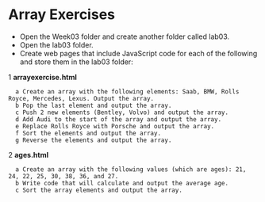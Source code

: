 
# Array Exercises

- Open the Week03 folder and create another folder called lab03.
- Open the lab03 folder.
- Create web pages that include JavaScript code for each of the following and store them in the lab03 folder:

  
 1  **arrayexercise.html** 

      a Create an array with the following elements: Saab, BMW, Rolls Royce, Mercedes, Lexus. Output the array. 
      b Pop the last element and output the array.
      c Push 2 new elements (Bentley, Volvo) and output the array. 
      d Add Audi to the start of the array and output the array. 
      e Replace Rolls Royce with Porsche and output the array. 
      f Sort the elements and output the array. 
      g Reverse the elements and output the array.

 2  **ages.html**  

      a Create an array with the following values (which are ages): 21, 24, 22, 25, 30, 38, 36, and 27. 
      b Write code that will calculate and output the average age. 
      c Sort the array elements and output the array.





